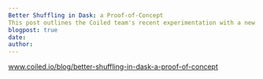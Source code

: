 ```yaml
---
Better Shuffling in Dask: a Proof-of-Concept
This post outlines the Coiled team's recent experimentation with a new approach to DataFrame shuffling in Dask.
blogpost: true
date: 
author: 
---
```



www.coiled.io/blog/better-shuffling-in-dask-a-proof-of-concept